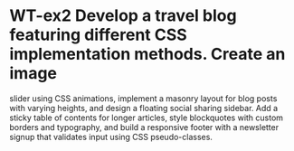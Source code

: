 # WT-ex2 Develop a travel blog featuring different CSS implementation methods. Create an image
slider using CSS animations, implement a masonry layout for blog posts with varying heights,
and design a floating social sharing sidebar. Add a sticky table of contents for longer articles,
style blockquotes with custom borders and typography, and build a responsive footer with a
newsletter signup that validates input using CSS pseudo-classes.
